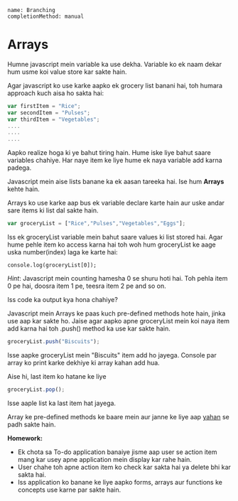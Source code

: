 ```ngMeta
name: Branching
completionMethod: manual
```

# Arrays

Humne javascript mein variable ka use dekha. Variable ko ek naam dekar hum usme koi value store kar sakte hain.

Agar javascript ko use karke aapko ek grocery list banani hai, toh humara approach kuch aisa ho sakta hai:

```javascript
var firstItem = "Rice";
var secondItem = "Pulses";
var thirdItem = "Vegetables";
....
....
....
```

Aapko realize hoga ki ye bahut tiring hain. Hume iske liye bahut saare variables chahiye. Har naye item ke liye hume ek naya variable add karna padega.

Javascript mein aise lists banane ka ek aasan tareeka hai. Ise hum **Arrays** kehte hain.

Arrays ko use karke aap bus ek variable declare karte hain aur uske andar sare items ki list dal sakte hain.

```javascript
var groceryList = ["Rice","Pulses","Vegetables","Eggs"];
```

Iss ek groceryList variable mein bahut saare values ki list stored hai. Agar hume pehle item ko access karna hai toh woh hum groceryList ke aage uska number(index) laga ke karte hai:

```
console.log(groceryList[0]);
```
*Hint*: Javascript mein counting hamesha 0 se shuru hoti hai. Toh pehla item 0 pe hai, doosra item 1 pe, teesra item 2 pe and so on.

Iss code ka output kya hona chahiye?


Javascript mein Arrays ke paas kuch pre-defined methods hote hain, jinka use aap kar sakte ho.
Jaise agar aapko apne groceryList mein koi naya item add karna hai toh .push() method ka use kar sakte hain.

```javascript
groceryList.push("Biscuits");
```
Isse aapke groceryList mein "Biscuits" item add ho jayega. Console par array ko print karke dekhiye ki array kahan add hua.

Aise hi, last item ko hatane ke liye
```javascript
groceryList.pop();
```

Isse aaple list ka last item hat jayega.


Array ke pre-defined methods ke baare mein aur janne ke liye aap [yahan](https://www.w3schools.com/js/js_array_methods.asp) se padh sakte hain.


**Homework:**

- Ek chota sa To-do application banaiye jisme aap user se action item mang kar usey apne application mein display kar rahe hain.
- User chahe toh apne action item ko check kar sakta hai ya delete bhi kar sakta hai.
- Iss application ko banane ke liye aapko forms, arrays aur functions ke concepts use karne par sakte hain.
